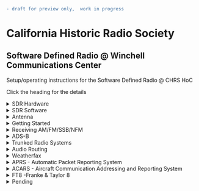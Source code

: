```diff
- draft for preview only,  work in progress
```

# California Historic Radio Society #
## Software Defined Radio @ Winchell Communications Center ##

Setup/operating instructions for the Software Defined Radio @ CHRS HoC

Click the heading for the details

<details>

  <summary>SDR Hardware</summary>

  ## Hardware 

  RSP DUO and ELAD FDM are the two SDR hardware models available at CHRS HoC. 
  
  RSP Duo 

  <img
    src="https://raw.githubusercontent.com/chrs-hoc/chrs-hoc.github.io/main/pic/SDRplay-RSPduo.jpg"
    alt="RSPDUO SDR"
    width="300"
    height="300">
 

  ELAD

  <img
    src="https://raw.githubusercontent.com/chrs-hoc/chrs-hoc.github.io/main/pic/elad-fdm-s2.jpg"
    alt="ELAD SDR"
    width="300"
    height="300">

</details>

<details>

<summary>SDR Software</summary> 

On the SDR Demo PC, in addition to the OEM software for the aforementioned devices, we also have [HDSDR](https://www.hdsdr.de/) and [SDRConsole](https://www.sdr-radio.com/console) installed.

</details>

<details>
<summary> Antenna </summary>

Discone Antenna for HoC 

<img
  src="https://raw.githubusercontent.com/chrs-hoc/chrs-hoc.github.io/main/pic/Antenna.jpg"
  alt="CHRS SDR Antenna"
  width="300"
  height="300">

</details>

<details>



<summary> Getting Started </summary>

The hardware and software combinations listed below are tested at the HoC setup.

| Hardware      | SDR Software     | Comments      |
| :---          |    :----:        |          ---: |
| RSPDuo        | SDR Uno          | OEM Software  |
| ELAD FDM      | FDM SW2          | OEM Software  |
| RSPDuo        | SDR Console      | Freeware      |
| ELAD          | SDR Console      | Freeware      |
| RSPDuo        | HDSDR            | Freeware      |
| ELAD  FDM     | HDSDR            | Freeware     |  


Unlike the respective OEM software, both HD SDR and SDR Console is configured to work with ELAD **and** RSPDuo.

## Starting the SDR 

Checklist 
* Ensure both SDRs are powered up via the USB to the host PC
* Verify proper antenna connection to the SDR

To start the SDR software, type in the SDR software name in the search box next to the Windows start button, then select and start.
## SDR Uno/FDM SW2 - Selecting SDR Hardware 
For SDR Uno and ELAD FDM, they default to their respective OEM hardware.

## HD SDR - Selecting SDR Hardware 
For HDSDR, the software will prompt you during start-up  to choose the respective EXT_IO DLL to select SDR Hardware

Select:

extio_elad_fdm_6144k_v3_04.dll -  for ELAD

ExtIO_SDRlay_RSPduo.dll - for RSPDuo

<img
    src="https://raw.githubusercontent.com/chrs-hoc/chrs-hoc.github.io/main/pic/HDSDR-Select.PNG"
    alt="HD SDR Selection"
    width="70%"
    height="70%">

## SDR Console - Selecting SDR Hardware 

SDR Console provides the SDR selection during start-up.

<img
    src="https://raw.githubusercontent.com/chrs-hoc/chrs-hoc.github.io/main/pic/SDRConsole-select.PNG"
    alt="SDR Console Selection"
    width="70%"
    height="70%">



</details>
<details>

<summary>Receiving AM/FM/SSB/NFM</summary>

Decoding AM/FM/SSB/NFM is not covered here, please reference to respective product documentation for the same.

Detailed operating manuals

[SDR Uno](https://www.sdrplay.com/docs/SDRplay_SDRuno_User_Manual.pdf)

[FDM-SW2](https://amd.co.at/anti/afu/FDM_DUO/Manuals/Sw2_user_manual_rev1.01draft.pdf)

[HDSDR](https://www.hdsdr.de/faq.html)

[SDR Console](https://www.sp2put.pl/wp-content/uploads/2017/07/SDR-Console-V2.pdf)

</details>
<details>

<summary> ADS-B </summary>

### ADS-B 

Automatic Dependent Surveillance-Broadcast (ADS-B)
 is an advanced surveillance technology that combines an aircraft's positioning source, aircraft avionics, and a ground infrastructure to create an accurate surveillance interface between aircraft and ATC.

 ADS-B Out works by broadcasting information about an aircraft's GPS location, altitude, ground speed and other data to ground stations and other aircraft, once per second. Air traffic controllers and properly equipped aircraft can immediately receive this information.

Reference resources


[Wikipedia](https://en.wikipedia.org/wiki/Automatic_Dependent_Surveillance%E2%80%93Broadcast)

[Sigidwiki](https://www.sigidwiki.com/wiki/Automatic_Dependent_Surveillance-Broadcast_(ADS-B))

[FAA](https://www.faa.gov/about/office_org/headquarters_offices/avs/offices/afx/afs/afs400/afs410/ads-b)


## Instructions for decoding ADS-B at HOC

ADS-B Decode is configured for RSPDuo. 

Prerequisites
1. Close all SDR Software (SDR Uno or other frontend UI).

## Procedure 

1. Open the ADS-B folder on the desktop

<img
  src="https://raw.githubusercontent.com/chrs-hoc/chrs-hoc.github.io/main/pic/ads-b/ADS-B.PNG"
  alt="ADS-B Antenna connection"
  width="70%"
  height="70%">

2. Doubleclick and run the "start8I" shortcut

In a couple of seconds this will bring up a command prompt with the decoded ADS-B Data.
Since we are close to SFO, it should list several Aircrafts within seconds of starting up.

<img
  src="https://raw.githubusercontent.com/chrs-hoc/chrs-hoc.github.io/main/pic/ads-b/ADSB-1.PNG"
  alt="ADS-B decode"
  width="70%"
  height="70%">

3. Return to the ADS-B folder on the desktop and start  Virtual Radar.exe which will bring up the Virtual Radar UI

 <img
  src="https://raw.githubusercontent.com/chrs-hoc/chrs-hoc.github.io/main/pic/ads-b/ADSB-2.PNG"
  alt="Virtual Radar"
  width="70%"
  height="70%">

4. Click the blue hyperlink on the Virtual Radar UI (http://127.0.0.1:8081/VirtualRadar)

That will bring up the webpage with the ADS-B data plotted the map

 <img
  src="https://raw.githubusercontent.com/chrs-hoc/chrs-hoc.github.io/main/pic/ads-b/ADSB-3.PNG"
  alt="Virtual Radar"
  width="70%"
  height="70%">

5. Click on any aircraft to find the details about it.

Note : Close the ADS-B Decoder and command prompt before running other SDR applications. 
Press Control+C on the command prompt to close it. After Control+C Type "Yes" to "Terminate the batch job" prompt on the command window

</details>

<details>
<summary> Trunked Radio Systems</summary>

A trunked radio system is a two-way radio system that uses a control channel to automatically assign frequency channels to groups of user radios.

[Wikipedia - Trunked Radio](https://en.wikipedia.org/wiki/Trunked_radio_system)

[Sigidwiki](https://www.sigidwiki.com/wiki/Category:Trunked_Radio)

[WIkipedia - PL-25](https://en.wikipedia.org/wiki/Trunked_radio_system)

[Radio Reference wiki](https://wiki.radioreference.com/index.php/Trunked_Radio_Systems)

[Alameda country Trunked Radio systems](https://www.radioreference.com/db/browse/ctid/183/trs)



## Instructions for receiving trunked radio at HOC 

Prerequisites
1. Close all SDR Software (SDR Uno or other frontend UI).

## Procedure 

1. Open SDR-Trunk folder on the desktop

<img
  src="https://raw.githubusercontent.com/chrs-hoc/chrs-hoc.github.io/main/pic/trunked-radio/sdr-trunk-folder.png"
  alt="SDR Trunk "
  width="70%"
  height="70%">

2. Right click and open the SDR trunk Shortcut 

<img
  src="https://raw.githubusercontent.com/chrs-hoc/chrs-hoc.github.io/main/pic/trunked-radio/sdr-trunk-open.png"
  alt="SDR Trunk "
  width="70%"
  height="70%">

3. On "Auto start channels" window, click "Start now"

<img
  src="https://raw.githubusercontent.com/chrs-hoc/chrs-hoc.github.io/main/pic/trunked-radio/sdr-trunk-start.png"
  alt="SDR Trunk "
  width="70%"
  height="70%">

4. Give it a couple of seconds to initialize and connect to the trunk control channel

<img
  src="https://raw.githubusercontent.com/chrs-hoc/chrs-hoc.github.io/main/pic/trunked-radio/sdr-trunk-running.png"
  alt="SDR Trunk "
  width="70%"
  height="70%">
  
  Note : Close SDR Trunk  before running other SDR applications. 
</details>




<details>
<summary> Audio Routing</summary>

Several data transmissions are encoded as audio tones which can be decoded using special software.
In order to accomplish this, we must link the SDR software's audio output to the corresponding decoder software's input. A physical loopback audio cable and two sound cards can be used for this, or you can use specialized software to establish a software audio loopback cable. This will accept the SDR software's audio output and feed it as audio input to any application. In our case, the virtual audio loopback cable or software is being used. To route the SDR software's audio output to the virtual patch connection, follow the steps listed below. 
Decoders will be covered in their respective sections.


[Audio Loopback](https://www.dxzone.com/5-free-virtual-audio-cable-software/)

## Instructions for Audio Routing 
You can use any SDR Software/Hardware to receive the signal (tune) and route the audio to the decoder software
The following lists the procedure for all the SDR software installed on the HOC environment

Prerequisites/notes
1. Default audio out is to the speakers. Routing audio to the virtual cable will disable the speaker output
2. To restore the audio to speakers, follow the same procedure and select "Speakers/Headphones - Realteak" as the output device

## Routing audio from SDR Uno 

1. From SDR Uno Rx control window, click settings
2. In the RX Settings 0-0  window, select "OUT" tab
3. Select "CABLE Input (VB-Audio)" from the dropdown 

<img
  src="https://raw.githubusercontent.com/chrs-hoc/chrs-hoc.github.io/main/pic/audio-route/sdr-Uno.png"
  alt="Audio Routing"
  width="70%"
  height="70%">

## Routing audio from ELAD

1. Click  the settings button next to the power button icon
2. Select "Audio" tab
3. Select "CABLE Input (VB-Audio)" from the dropdown 

<img
  src="https://raw.githubusercontent.com/chrs-hoc/chrs-hoc.github.io/main/pic/audio-route/elad.png"
  alt="Audio Routing"
  width="70%"
  height="70%">

## Routing audio from HD-SDR

1. Click  the Sound card \[F5] button 
2. Select "CABLE Input (VB-Audio)" from the Sound card selection window 

<img
  src="https://raw.githubusercontent.com/chrs-hoc/chrs-hoc.github.io/main/pic/audio-route/hd-sdr.png"
  alt="Audio Routing"
  width="70%"
  height="70%">


## Routing audio from SDR Console

1. Click the Speaker/Headphones 
2. Select "CABLE Input (VB-Audio)" from the dropdown list

<img
  src="https://raw.githubusercontent.com/chrs-hoc/chrs-hoc.github.io/main/pic/audio-route/sdr-console.png"
  alt="Audio Routing"
  width="70%"
  height="70%">

</details>

<details>

<summary> Weatherfax</summary>

Radiofax, also known as HF FAX, radiofacsimile or weatherfax, is a means of broadcasting graphic weather maps and other graphic images via HF radio

[Wikipedia](https://en.wikipedia.org/wiki/Radiofax#Weatherfax)

[NOAA Weatherfax schedule](https://www.weather.gov/media/marine/rfax.pdf)

[Sigidwiki](https://www.sigidwiki.com/wiki/WEFAX)

[MultiPSK Documentation] (http://f6cte.free.fr/index_anglais.htm)

### Frequency (nearest)

U.S. Coast Guard Communications Station NMC - Point Reyes, CA 

Assigned frequencies 4346, 8682, 12786, 17151.2, 22527 kHz / USB

Select a carrier frequency 1.9 kHz below those listed when using a
single sideband radio in the USB mode to receive these broadcasts.

## Procedure 

1. Tune to the weatherfax station on the SDR, USB (remember to select a carrier frequency 1.9 kHz below the listed)
2. Route the audio to virtual loopbck cable - [Instructions here](#instructions-for-audio-routing)
3. Open multipsk by typing 'Multipsk' in the windows search box
4. Click the RX/TX button 

<img
  src="https://raw.githubusercontent.com/chrs-hoc/chrs-hoc.github.io/main/pic/WeatherFax/start1.png"
  alt="MultiPSK"
  width="70%"
  height="70%">

5. Click the FAX button to start decoding weather fax

<img
  src="https://raw.githubusercontent.com/chrs-hoc/chrs-hoc.github.io/main/pic/WeatherFax/weather-fax.png"
  alt="Weatherfax"
  width="auto"
  height="auto">

</details>

<details>

<summary> APRS - Automatic Packet Reporting System </summary>

Amateur Packet Reporting System (APRS) is a digital communication system utilized by amateur radio operators to exchange messages and track locations utilizing GPS.

[APRS Website](http://www.aprs.org/)

[Wikipedia](https://en.wikipedia.org/wiki/Automatic_Packet_Reporting_System)

[Sigidwiki](https://www.sigidwiki.com/wiki/Automatic_Packet_Reporting_System_(APRS))

[MultiPSK Documentation](http://f6cte.free.fr/index_anglais.htm)


### Frequency
144.390MHz, NFM
For other frequencies, refer to the Sigidwiki link above

## Procedure 

1. Tune to 144.390MHz, NFM on the SDR
2. Route the audio to virtual loopbck cable - [Instructions here](#instructions-for-audio-routing)
3. Open multipsk by typing 'Multipsk' in the windows search box
4. Click the RX/TX button 

<img
  src="https://raw.githubusercontent.com/chrs-hoc/chrs-hoc.github.io/main/pic/WeatherFax/start1.png"
  alt="MultiPSK"
  width="auto"
  height="auto">

5. Click the PACKET+APRS Button to start the decode. 

<img
  src="https://raw.githubusercontent.com/chrs-hoc/chrs-hoc.github.io/main/pic/APRS/MPSK-start-APRS-Text.png"
  alt="MultiPSK"
  width="auto"
  height="auto">

6. Click the APRS button to show the Map/location information

<img
  src="https://raw.githubusercontent.com/chrs-hoc/chrs-hoc.github.io/main/pic/APRS/MPSK-start-APRS-Map.png"
  alt="MultiPSK"
  width="auto"
  height="auto">

</details>

<details>
<summary>ACARS -  Aircraft Communication Addressing and Reporting System </summary>

ACARS is a digital data link system for the transmission of messages between aircraft and ground stations

[Wikipedia](https://en.wikipedia.org/wiki/ACARS)

[Sigidwiki](https://www.sigidwiki.com/wiki/Aircraft_Communications_Addressing_and_Reporting_System_\(ACARS\))

[ACARS - What/How](https://www.aviationmatters.co/what-is-acars/)

[ACARS - Message example](https://www.flightkeeper.net/SampleACARS.html)

### Frequency
129.125 MHz, AM
For other frequencies, refer to the Sigidwiki link above

## Procedure 

1. Tune to 129.12MHz AM on the SDR
2. Route the audio to virtual loopbck cable - [Instructions here](#instructions-for-audio-routing)
3. Open ACARS decoder by typing 'Black Cat ACARS' in the windows search box
4. Black Cat ACARS interface now will start displaying the received ACARS messages

<img
  src="https://raw.githubusercontent.com/chrs-hoc/chrs-hoc.github.io/main/pic/ACARS/ACARS-Decode.png"
  alt="MultiPSK"
  width="auto"
  height="auto">

</details>

<details>

<summary>FT8 -Franke & Taylor 8 </summary>
FT8 is a popular form of digital weak signal communication used primarily by amateur radio operators to communicate on amateur radio bands with a majority of traffic occurring on the HF amateur bands.

 [Wikipedia](https://en.wikipedia.org/wiki/FT8)
 
 [Sigidwiki](https://www.sigidwiki.com/wiki/FT8)

[WSJT-X](https://wsjt.sourceforge.io/wsjtx.html)

### Frequency
1.84 MHz - 144.174 MHz, USB

## Procedure 

1. Tune to 3.573MHz USB on the SDR
2. Route the audio to virtual loopbck cable - [Instructions here](#instructions-for-audio-routing)
3. Open WSJT-X decoder by typing 'WSJT-X' in the windows search box
4. In WSJT-X, select the mode to FT8, band to 80m

5.
 

</details>

<details>

<summary>Pending</summary>

* CW

* FT8

* WSPR

* AIS 

* ISM/ Utility meter Standard Consumption Message (SCM) 

</details>


